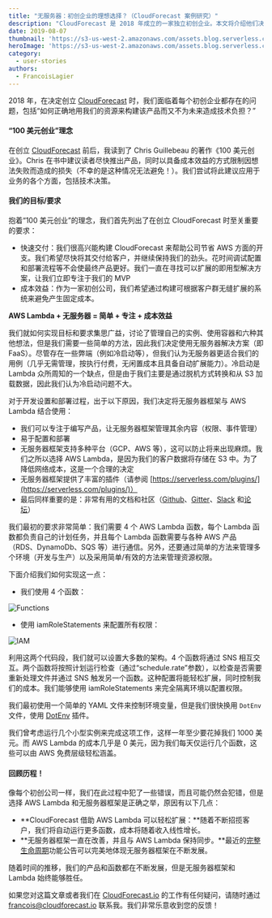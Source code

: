 ```yaml
---
title: "无服务器：初创企业的理想选择？（CloudForecast 案例研究）"
description: "CloudForecast 是 2018 年成立的一家独立初创企业。本文将介绍他们决定选择无服务器的原因。"
date: 2019-08-07
thumbnail: 'https://s3-us-west-2.amazonaws.com/assets.blog.serverless.com/cloudforecast/thumbnail.png'
heroImage: 'https://s3-us-west-2.amazonaws.com/assets.blog.serverless.com/cloudforecast/header.png'
category:
  - user-stories
authors: 
  - FrancoisLagier
---
```


2018 年，在决定创立 [CloudForecast](https://www.cloudforecast.io/?utm_source=serverless.com&utm_medium=blog&utm_campaign=serverless) 时，我们面临着每个初创企业都存在的问题，包括“如何正确地用我们的资源来构建该产品而又不为未来造成技术负担？”

#### “100 美元创业”理念

在创立 [CloudForecast](https://www.cloudforecast.io/?utm_source=serverless.com&utm_medium=blog&utm_campaign=serverless) 前后，我读到了 Chris Guillebeau 的著作《100 美元创业》。Chris 在书中建议读者尽快推出产品，同时以具备成本效益的方式限制因想法失败而造成的损失（不幸的是这种情况无法避免！）。我们尝试将此建议应用于业务的各个方面，包括技术决策。

#### 我们的目标/要求

抱着“100 美元创业”的理念，我们首先列出了在创立 CloudForecast 时至关重要的要求：

* 快速交付：我们很高兴能构建 CloudForecast 来帮助公司节省 AWS 方面的开支。我们希望尽快将其交付给客户，并继续保持我们的劲头。花时间调试配置和部署流程等不会使最终产品更好。我们一直在寻找可以扩展的即用型解决方案，让我们立即专注于我们的 MVP
* 成本效益：作为一家初创公司，我们希望通过构建可根据客户群无缝扩展的系统来避免产生固定成本。

**AWS Lambda + 无服务器 = 简单 + 专注 + 成本效益**

我们就如何实现目标和要求集思广益，讨论了管理自己的实例、使用容器和六种其他想法，但是我们需要一些简单的方法，因此我们决定使用无服务器解决方案（即 FaaS）。尽管存在一些弊端（例如冷启动等），但我们认为无服务器更适合我们的用例（几乎无需管理，按执行付费，无闲置成本且具备自动扩展能力）。冷启动是 Lambda 众所周知的一个缺点，但是由于我们主要是通过脱机方式转换和从 S3 加载数据，因此我们认为冷启动问题不大。

对于开发设置和部署过程，出于以下原因，我们决定将无服务器框架与 AWS Lambda 结合使用：

* 我们可以专注于编写产品，让无服务器框架管理其余内容（权限、事件管理）
* 易于配置和部署
* 无服务器框架支持多种平台（GCP、AWS 等），这可以防止将来出现麻烦。我们之所以选择 AWS Lambda，是因为我们的客户数据将存储在 S3 中。为了降低网络成本，这是一个合理的决定
* 无服务器框架提供了丰富的插件（请参阅 [https://serverless.com/plugins/](https://serverless.com/plugins/)）
* 最后同样重要的是：非常有用的文档和社区（[Github](https://github.com/serverless/serverless)、[Gitter](https://gitter.im/serverless/serverless)、[Slack](https://serverless.com/slack) 和[论坛](https://forum.serverless.com)）

我们最初的要求非常简单：我们需要 4 个 AWS Lambda 函数，每个 Lambda 函数都负责自己的计划任务，并且每个 Lambda 函数需要与各种 AWS 产品（RDS、DynamoDb、SQS 等）进行通信。另外，还要通过简单的方法来管理多个环境（开发与生产）以及采用简单/有效的方法来管理资源权限。

下面介绍我们如何实现这一点：

* 我们使用 4 个函数：

![Functions](https://s3-us-west-2.amazonaws.com/assets.blog.serverless.com/cloudforecast/CloudForecastFunctions.png)

* 使用 iamRoleStatements 来配置所有权限：

![IAM](https://s3-us-west-2.amazonaws.com/assets.blog.serverless.com/cloudforecast/CloudforecastIam.png)
  
利用这两个代码段，我们就可以设置大多数的架构。4 个函数将通过 SNS 相互交互。两个函数将按照计划运行检查（通过“schedule.rate”参数），以检查是否需要重新处理文件并通过 SNS 触发另一个函数。这种配置将能轻松扩展，同时控制我们的成本。我们能够使用 iamRoleStatements 来完全隔离环境以配置权限。

我们最初使用一个简单的 YAML 文件来控制环境变量，但是我们很快换用 `DotEnv` 文件，使用 [DotEnv](https://serverless.com/plugins/serverless-dotenv-plugin/) 插件。

我们曾考虑运行几个小型实例来完成这项工作，这样一年至少要花掉我们 1000 美元。而 AWS Lambda 的成本几乎是 0 美元，因为我们每天仅运行几个函数，这些可以由 AWS 免费层级轻松涵盖。

#### 回顾历程！

像每个初创公司一样，我们在此过程中犯了一些错误，而且可能仍然会犯错，但是选择 AWS Lambda 和无服务器框架是正确之举，原因有以下几点：

* **CloudForecast 借助 AWS Lambda 可以轻松扩展：**随着不断招揽客户，我们将自动运行更多函数，成本将随着收入线性增长。
* **无服务器框架一直在改善，并且与 AWS Lambda 保持同步。**最近的[完整生命周期](https://serverless.com/blog/serverless-now-full-lifecycle/)功能公告可以完美地体现无服务器框架在不断发展。

随着时间的推移，我们的产品和函数都在不断发展，但是无服务器框架和 Lambda 始终能够胜任。

如果您对这篇文章或者我们在 [CloudForecast.io](https://www.cloudforecast.io/?utm_source=serverless.com&utm_medium=blog&utm_campaign=serverless) 的工作有任何疑问，请随时通过 francois@cloudforecast.io 联系我。我们非常乐意收到您的反馈！
